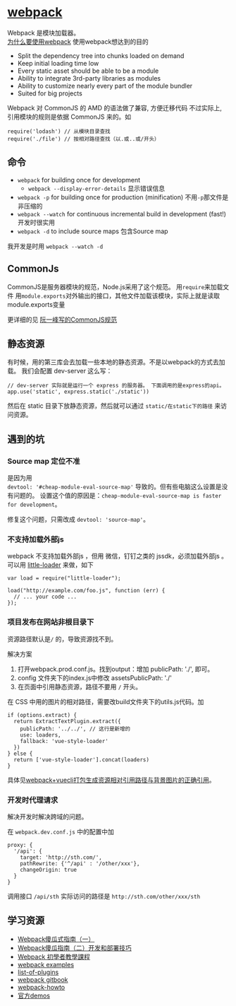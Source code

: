 # [webpack](http://webpack.github.io/)
Webpack 是模块加载器。    
[为什么要使用webpack](http://webpack.github.io/docs/what-is-webpack.html)
使用webpack想达到的目的
* Split the dependency tree into chunks loaded on demand
* Keep initial loading time low
* Every static asset should be able to be a module
* Ability to integrate 3rd-party libraries as modules
* Ability to customize nearly every part of the module bundler
* Suited for big projects

Webpack 对 CommonJS 的 AMD 的语法做了兼容, 方便迁移代码
不过实际上, 引用模块的规则是依据 CommonJS 来的。如
```
require('lodash') // 从模块目录查找
require('./file') // 按相对路径查找（以.或..或/开头）
```

## 命令
* `webpack` for building once for development
  * `webpack --display-error-details` 显示错误信息
* `webpack -p` for building once for production (minification) 不用`-p`那文件是非压缩的
* `webpack --watch` for continuous incremental build in development (fast!) 开发时很实用
* `webpack -d` to include source maps 包含Source map

我开发是时用 `webpack --watch -d`

## CommonJs
CommonJS是服务器模块的规范，Node.js采用了这个规范。
用`require`来加载文件
用`module.exports`对外输出的接口，其他文件加载该模块，实际上就是读取module.exports变量


更详细的见 [阮一峰写的CommonJS规范](http://javascript.ruanyifeng.com/nodejs/commonjs.html)

## 静态资源
有时候，用的第三库会去加载一些本地的静态资源。不是以webpack的方式去加载。
我们会配置 dev-server 这么写：
```
// dev-server 实际就是运行一个 express 的服务器。 下面调用的是express的api。
app.use('static', express.static('./static'))
```

然后在 static 目录下放静态资源，然后就可以通过
`static/在static下的路径` 来访问资源。

## 遇到的坑
### Source map 定位不准
是因为用  
`devtool: '#cheap-module-eval-source-map'` 导致的。但有些电脑这么设置是没有问题的。 设置这个值的原因是：`cheap-module-eval-source-map is faster for development`。

修复这个问题，只需改成
`devtool: 'source-map'`。

### 不支持加载外部js
webpack 不支持加载外部js ，但用 微信，钉钉之类的 jssdk，必须加载外部js 。可以用 [little-loader](https://github.com/walmartlabs/little-loader) 来做，如下
```
var load = require("little-loader");

load("http://example.com/foo.js", function (err) {
  // ... your code ...
});
```

### 项目发布在网站非根目录下
资源路径默认是`/` 的，导致资源找不到。

解决方案

1. 打开webpack.prod.conf.js。找到output：增加 publicPath: './', 即可。
1. config 文件夹下的index.js中修改 assetsPublicPath: './'
1. 在页面中引用静态资源，路径不要用 `/` 开头。

在 CSS 中用的图片的相对路径，需要改build文件夹下的utils.js代码。加
```
if (options.extract) {
  return ExtractTextPlugin.extract({
    publicPath: '../../', // 这行是新增的
    use: loaders,
    fallback: 'vue-style-loader'
  })
} else {
  return ['vue-style-loader'].concat(loaders)
}
```

具体见[webpack+vuecli打包生成资源相对引用路径与背景图片的正确引用](http://www.cnblogs.com/moqiutao/p/7496718.html)。

### 开发时代理请求
解决开发时解决跨域的问题。

在 `webpack.dev.conf.js` 中的配置中加

```
proxy: {
  '/api': {
    target: 'http://sth.com/',
    pathRewrite: {'^/api' : '/other/xxx'},
    changeOrigin: true
  }
}
```

调用接口 `/api/sth`  实际访问的路径是 `http://sth.com/other/xxx/sth`

## 学习资源
* [Webpack傻瓜式指南（一）](https://zhuanlan.zhihu.com/p/20367175)
* [Webpack傻瓜指南（二）开发和部署技巧](https://zhuanlan.zhihu.com/p/20397902)
* [Webpack 初學者教學課程](https://github.com/neighborhood999/WebpackTutorial/tree/master/zh-TW/)
* [webpack examples](https://github.com/webpack/webpack/tree/master/examples)
* [list-of-plugins](http://webpack.github.io/docs/list-of-plugins.html)
* [webpack gitbook](https://wohugb.gitbooks.io/webpack/content/)
* [webpack-howto](https://github.com/petehunt/webpack-howto)
* [官方demos](https://github.com/webpack/webpack/tree/master/examples)
